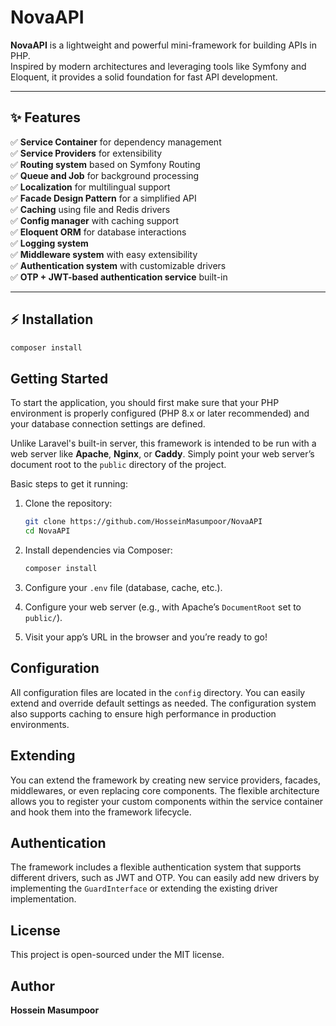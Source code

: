 # NovaAPI

**NovaAPI** is a lightweight and powerful mini-framework for building APIs in PHP.  
Inspired by modern architectures and leveraging tools like Symfony and Eloquent, it provides a solid foundation for fast API development.

---

## ✨ Features

✅ **Service Container** for dependency management  
✅ **Service Providers** for extensibility  
✅ **Routing system** based on Symfony Routing  
✅ **Queue and Job** for background processing  
✅ **Localization** for multilingual support  
✅ **Facade Design Pattern** for a simplified API  
✅ **Caching** using file and Redis drivers  
✅ **Config manager** with caching support  
✅ **Eloquent ORM** for database interactions  
✅ **Logging system**  
✅ **Middleware system** with easy extensibility  
✅ **Authentication system** with customizable drivers  
✅ **OTP + JWT-based authentication service** built-in

---

## ⚡️ Installation

```bash
composer install
```


## Getting Started

To start the application, you should first make sure that your PHP environment is properly configured (PHP 8.x or later recommended) and your database connection settings are defined.

Unlike Laravel's built-in server, this framework is intended to be run with a web server like **Apache**, **Nginx**, or **Caddy**. Simply point your web server’s document root to the `public` directory of the project.

Basic steps to get it running:

1. Clone the repository:

    ```bash
    git clone https://github.com/HosseinMasumpoor/NovaAPI
    cd NovaAPI
    ```

2. Install dependencies via Composer:

    ```bash
    composer install
    ```

3. Configure your `.env` file (database, cache, etc.).

4. Configure your web server (e.g., with Apache’s `DocumentRoot` set to `public/`).

5. Visit your app’s URL in the browser and you’re ready to go!


## Configuration

All configuration files are located in the `config` directory. You can easily extend and override default settings as needed. The configuration system also supports caching to ensure high performance in production environments.

## Extending

You can extend the framework by creating new service providers, facades, middlewares, or even replacing core components. The flexible architecture allows you to register your custom components within the service container and hook them into the framework lifecycle.

## Authentication

The framework includes a flexible authentication system that supports different drivers, such as JWT and OTP. You can easily add new drivers by implementing the `GuardInterface` or extending the existing driver implementation.

## License

This project is open-sourced under the MIT license.

## Author

**Hossein Masumpoor**
